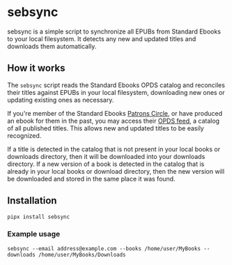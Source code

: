 # sebsync

sebsync is a simple script to synchronize all EPUBs from Standard Ebooks to your local
filesystem. It detects any new and updated titles and downloads them automatically.

## How it works

The `sebsync` script reads the Standard Ebooks OPDS catalog and reconciles their titles against
EPUBs in your local filesystem, downloading new ones or updating existing ones as necessary.

If you're member of the Standard Ebooks
[Patrons Circle](https://standardebooks.org/donate#patrons-circle), or have produced an ebook
for them in the past, you may access their [OPDS feed](https://standardebooks.org/feeds),
a catalog of all published titles. This allows new and updated titles to be easily recognized.

If a title is detected in the catalog that is not present in your local books or downloads
directory, then it will be downloaded into your downloads directory. If a new version of a book
is detected in the catalog that is already in your local books or download directory, then the
new version will be downloaded and stored in the same place it was found.

## Installation

```
pipx install sebsync
```

### Example usage

```
sebsync --email address@example.com --books /home/user/MyBooks --downloads /home/user/MyBooks/Downloads
```
